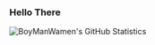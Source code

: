 ### Hello There

<img align="left" alt="BoyManWamen's GitHub Statistics" src="https://github-readme-stats.vercel.app/api?username=BoyManWamen&hide=contribs,prs,issues&theme=dracula">
